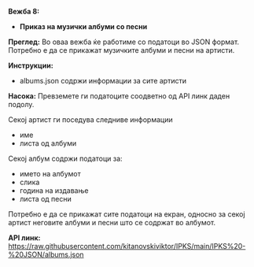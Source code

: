 **Вежба 8:**
-	**Приказ на музички албуми со песни**

**Преглед:** Во оваа вежба ќе работиме со податоци во JSON формат. 
Потребно е да се прикажат музичките албуми и песни на артисти.

**Инструкции:**
-	albums.json содржи информации за сите артисти

**Насока:** Превземете ги податоците соодветно од API линк даден подолу. 

Секој артист ги поседува следниве информации
-	име
-	листа од албуми

Секој албум содржи податоци за:
-	името на албумот
-	слика
-	година на издавање
-	листа од песни

Потребно е да се прикажат сите податоци на екран, односно за секој артист неговите албуми и песни што се содржат во албумот.


**API линк:** https://raw.githubusercontent.com/kitanovskiviktor/IPKS/main/IPKS%20-%20JSON/albums.json

